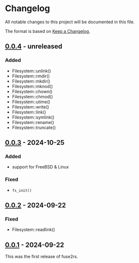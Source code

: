 # Changelog

All notable changes to this project will be documented in this file.

The format is based on [Keep a Changelog](https://keepachangelog.com/en/1.1.0/),

## [0.0.4] - unreleased

### Added

- Filesystem::unlink()
- Filesystem::rmdir()
- Filesystem::mkdir()
- Filesystem::mknod()
- Filesystem::chown()
- Filesystem::chmod()
- Filesystem::utime()
- Filesystem::write()
- Filesystem::link()
- Filesystem::symlink()
- Filesystem::rename()
- Filesystem::truncate()

## [0.0.3] - 2024-10-25

### Added

- support for FreeBSD & Linux

### Fixed

- `fs_init()`

## [0.0.2] - 2024-09-22

### Fixed

- Filesystem::readlink()

## [0.0.1] - 2024-09-22

This was the first release of fuse2rs.

[0.0.4]: https://github.com/realchonk/fuse2rs/compare/0.0.3...0.0.4
[0.0.3]: https://github.com/realchonk/fuse2rs/compare/0.0.2...0.0.3
[0.0.2]: https://github.com/realchonk/fuse2rs/compare/0.0.1...0.0.2
[0.0.1]: https://github.com/realchonk/fuse2rs/releases/tag/0.0.1
